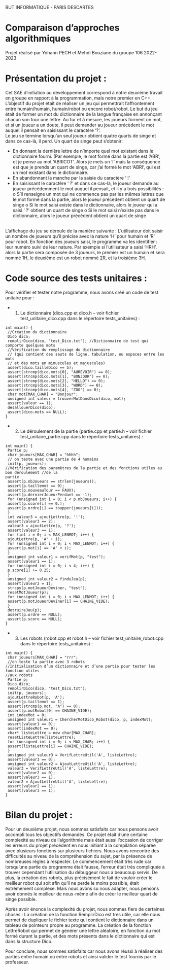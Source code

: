 BUT INFORMATIQUE - PARIS DESCARTES 

# **Comparaison d’approches algorithmiques**

Projet réalisé par Yohann PECH et Mehdi Bouziane du groupe 106 2022-2023 


# **Présentation du projet :**
Cet SAE d’initiation au développement correspond à notre deuxième travail en groupe en rapport à la programmation, mais notre premier en C++. 
L’objectif du projet était de réaliser un jeu qui permettrait l’affrontement entre humain/humain, humain/robot ou encore robot/robot.
Le but du jeu était de former un mot du dictionnaire de la langue française en annonçant chacun son tour une lettre. Au fur et à mesure, les joueurs forment un mot, et si 
un joueur a un doute, il peut demander au joueur précèdent le mot auquel il pensait en saisissant le caractère ‘?’. <br>
Le jeu se termine lorsqu’un seul joueur obtient quatre quarts de singe et dans ce cas-là, il perd. Un quart de singe peut s’obtenir: 
- En donnant la dernière lettre de n’importe quel mot existant dans le dictionnaire fourni. (Par exemple, le mot formé dans la partie est ‘ABR’, et je pense au mot ‘ABRICOT’. Alors 
je mets un ‘I’ mais la conséquence est que je prends un quart de singe, car j’ai formé le mot ‘ABRI’, qui est un mot existant dans le dictionnaire. 
- En abandonnant la manche par la saisie du caractère ‘ !’
- En saisissant le caractère ‘ ?’ et dans ce cas-là, le joueur demande au joueur précédemment le mot auquel il pensait, et il y a trois possibilités : 
o S’il renseigne un mot qui ne commence pas par les mêmes lettres que le mot formé dans la partie, alors le joueur précèdent obtient un quart de singe 
o Si le mot saisi existe dans le dictionnaire, alors le joueur qui a saisi ‘ ?’ obtient un quart de singe
o Si le mot saisi n’existe pas dans le dictionnaire, alors le joueur précèdent obtient un quart de singe
<br>
L’affichage du jeu se déroule de la manière suivante :
L’utilisateur doit saisir un nombre de joueurs qu’il précise avec la nature ‘H’ pour humain et ‘R’ pour robot. En fonction des joueurs saisi, le programme va les identifier : leur 
numéro suivi de leur nature. Par exemple si l’utilisateur a saisi ‘HRH’, alors la partie sera composée de 3 joueurs, le premier est un humain et sera nommé 1H, le deuxième est un 
robot nommé 2R, et la troisième 3H. 


# **Code source des tests unitaires :**

Pour vérifier et tester notre programme, nous avons créé un code de test unitaire pour :
+ 1) Le dictionnaire (dico.cpp et dico.h – voir fichier test_unitaire_dico.cpp dans le répertoire
tests_unitaires) : <br>
```
int main() {
 //Création du dictionnaire
 Dico dico;
 remplirDico(dico, "test_Dico.txt"); //Dictionnaire de test qui comporte quelques mots
 //Vérification du remplissage du dictionnaire 
 // (qui contient des sauts de ligne, tabulation, ou espaces entre les mots
 // et des mots en minuscules et majuscules) 
 assert(dico.tailleDico == 5);
 assert(strcmp(dico.mots[0], "AUREVOIR") == 0);
 assert(strcmp(dico.mots[1], "BONJOUR") == 0);
 assert(strcmp(dico.mots[2], "HELLO") == 0);
 assert(strcmp(dico.mots[3], "WORD") == 0);
 assert(strcmp(dico.mots[4], "ZOO") == 0);
 char mot[MAX_CHAR] = "Bonjour";
 unsigned int valeur = trouverMotDansDico(dico, mot);
 assert(valeur == 1);
 desallouerDico(dico);
 assert(dico.mots == NULL);
}
```
+ 2) Le déroulement de la partie (partie.cpp et partie.h – voir fichier test_unitaire_partie.cpp 
dans le répertoire tests_unitaires) : <br>
```
int main() {
 Partie p;
 char joueurs[MAX_CHAR] = "hhhh";
 // on teste avec une partie de 4 humains
 init(p, joueurs);
//Vérification des paramètres de la partie et des fonctions utiles au bon déroulement //de la 
partie
 assert(p.nbJoueurs == strlen(joueurs));
 assert(p.taillemot == 0);
 assert(p.nouveauTour == FAUX);
 assert(p.dernierJoueurPerdant == -1);
 for (unsigned int i = 0; i < p.nbJoueurs; i++) {
 assert(p.score[i] == 0.);
 assert(p.ordre[i] == toupper(joueurs[i]));
 }
 int valeur3 = ajoutLettre(p, '!');
 assert(valeur3 == 2);
 valeur3 = ajoutLettre(p, '?');
 assert(valeur3 == 1);
 for (int i = 0; i < MAX_LENMOT; i++) {
 ajoutLettre(p, 'A' + i);
 for (unsigned int i = 0; i < MAX_LENMOT; i++) {
 assert(p.mot[i] == 'A' + i);
 }
 unsigned int valeur1 = verifMot(p, "test");
 assert(valeur1 == 1);
 for (unsigned int i = 0; i < 4; i++) {
 p.score[1] += 0.25;
 }
 unsigned int valeur2 = finduJeu(p);
 assert(valeur2 = 1);
 strcpy(p.motJoueurDeviner, "test");
 resetMotJoueur(p);
 for (unsigned int i = 0; i < MAX_LENMOT; i++) {
 assert(p.motJoueurDeviner[i] == CHAINE_VIDE);
 }
 detruireJeu(p);
 assert(p.ordre == NULL);
 assert(p.score == NULL);
}
```

+ 3) Les robots (robot.cpp et robot.h – voir fichier test_unitaire_robot.cpp dans le répertoire
tests_unitaires) : <br>
```
int main() {
 char joueurs[MAX_CHAR] = "rrr";
 //on teste la partie avec 3 robots
//Initialisation d’un dictionnaire et d’une partie pour tester les fonction utiles 
//aux robots
 Partie p;
 Dico dico;
 remplirDico(dico, "test_Dico.txt");
 init(p, joueurs);
 ajoutLettreRobot(p, 'A');
 assert(p.taillemot == 1);
 assert(strcmp(p.mot, "A") == 0);
 assert(p.motRobot[0] == CHAINE_VIDE);
 int indexMot = 0;
 unsigned int valeur1 = ChercherMotDico_Robot(dico, p, indexMot);
 assert(valeur1 == 0);
 assert(indexMot == 0);
 char* listeLettre = new char[MAX_CHAR];
 resetListeLettre(listeLettre);
 for (unsigned int i = 0; i < MAX_CHAR; i++) {
 assert(listeLettre[i] == CHAINE_VIDE);
 }
 unsigned int valeur3 = VerifLettreUtil('A', listeLettre);
 assert(valeur3 == 0);
 unsigned int valeur2 = AjoutLettreUtil('A', listeLettre);
 valeur3 = VerifLettreUtil('A', listeLettre);
 assert(valeur2 == 0);
 assert(valeur3 == 1);
 valeur2 = AjoutLettreUtil('A', listeLettre);
 assert(valeur2 == 1);
 assert(valeur3 == 1);
}
```

# **Bilan du projet :**

Pour un deuxième projet, nous sommes satisfaits car nous pensons avoir accompli tous les objectifs demandés. Ce projet était d’une certaine complexité au niveau de 
l’algorithmie mais était aussi l’occasion de corriger les erreurs du projet précédent en nous initiant à la compilation séparée avec plusieurs fonctions sur plusieurs fichiers. 
Nous avons rencontré des difficultés au niveau de la compréhension du sujet, par la présence de nombreuses règles à respecter. 
Le commencement était très rude car 
lorsqu’une partie du programme était fausse, l’erreur était très compliquée à trouver cependant l’utilisation du débuggeur nous a beaucoup servis. 
De plus, la création des robots, plus précisément le fait de vouloir créer le meilleur robot qui soit afin qu’il ne perde le moins possible, était extrêmement complexe. 
Mais nous avons su nous adapter, nous pensons avoir donnés le meilleur de nous-même afin de créer le meilleur quart de singe possible. 

Après avoir énoncé la complexité du projet, nous sommes fiers de certaines choses : 
La création de la fonction RemplirDico est très utile, car elle nous permet de dupliquer le fichier texte qui contient le dictionnaire dans un tableau de pointeurs propre au programme. 
La création de la fonction LettreRobot qui permet de générer une lettre aléatoire, en fonction du mot formé durant la partie, et des mots présents dans le dictionnaire qui est dans 
la structure Dico. 

Pour conclure, nous sommes satisfaits car nous avons réussi à réaliser des parties 
entre humain ou entre robots et ainsi valider le test fournis par le professeur.
